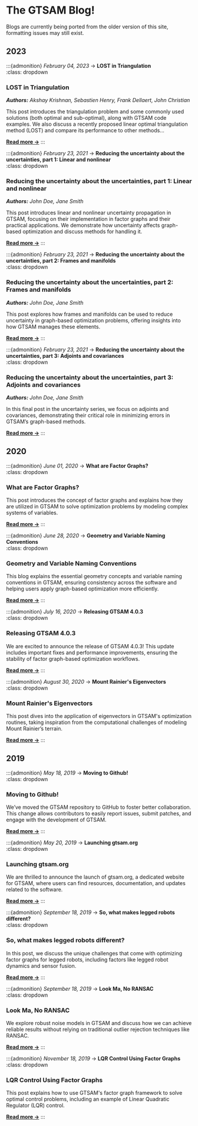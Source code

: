 # The GTSAM Blog!

Blogs are currently being ported from the older version of this site, formatting issues may still exist.

## 2023

:::{admonition} *February 04, 2023* → **LOST in Triangulation**  
:class: dropdown

### LOST in Triangulation

***Authors:** Akshay Krishnan, Sebastien Henry, Frank Dellaert, John Christian*

This post introduces the triangulation problem and some commonly used solutions (both optimal and sub-optimal), along with GTSAM code examples. We also discuss a recently proposed linear optimal triangulation method (LOST) and compare its performance to other methods...

[**Read more →**](Blogs/2023/2023-02-04-lost-triangulation.md)
:::


:::{admonition} *February 23, 2021* → **Reducing the uncertainty about the uncertainties, part 1: Linear and nonlinear**  
:class: dropdown

### Reducing the uncertainty about the uncertainties, part 1: Linear and nonlinear

***Authors:** John Doe, Jane Smith*

This post introduces linear and nonlinear uncertainty propagation in GTSAM, focusing on their implementation in factor graphs and their practical applications. We demonstrate how uncertainty affects graph-based optimization and discuss methods for handling it.

[**Read more →**](Blogs/2021/2021-02-23-uncertainties-part1.md)
:::


:::{admonition} *February 23, 2021* → **Reducing the uncertainty about the uncertainties, part 2: Frames and manifolds**  
:class: dropdown

### Reducing the uncertainty about the uncertainties, part 2: Frames and manifolds

***Authors:** John Doe, Jane Smith*

This post explores how frames and manifolds can be used to reduce uncertainty in graph-based optimization problems, offering insights into how GTSAM manages these elements.

[**Read more →**](Blogs/2021/2021-02-23-uncertainties-part2.md)
:::


:::{admonition} *February 23, 2021* → **Reducing the uncertainty about the uncertainties, part 3: Adjoints and covariances**  
:class: dropdown

### Reducing the uncertainty about the uncertainties, part 3: Adjoints and covariances

***Authors:** John Doe, Jane Smith*

In this final post in the uncertainty series, we focus on adjoints and covariances, demonstrating their critical role in minimizing errors in GTSAM’s graph-based methods.

[**Read more →**](Blogs/2021/2021-02-23-uncertainties-part3.md)
:::


## 2020

:::{admonition} *June 01, 2020* → **What are Factor Graphs?**  
:class: dropdown

### What are Factor Graphs?

This post introduces the concept of factor graphs and explains how they are utilized in GTSAM to solve optimization problems by modeling complex systems of variables.

[**Read more →**](Blogs/2020/2020-06-01-factor-graphs.md)
:::


:::{admonition} *June 28, 2020* → **Geometry and Variable Naming Conventions**  
:class: dropdown

### Geometry and Variable Naming Conventions

This blog explains the essential geometry concepts and variable naming conventions in GTSAM, ensuring consistency across the software and helping users apply graph-based optimization more efficiently.

[**Read more →**](Blogs/2020/2020-06-28-gtsam-conventions.md)
:::


:::{admonition} *July 16, 2020* → **Releasing GTSAM 4.0.3**  
:class: dropdown

### Releasing GTSAM 4.0.3

We are excited to announce the release of GTSAM 4.0.3! This update includes important fixes and performance improvements, ensuring the stability of factor graph-based optimization workflows.

[**Read more →**](Blogs/2020/2020-07-16-new-release-gtsam.md)
:::


:::{admonition} *August 30, 2020* → **Mount Rainier's Eigenvectors**  
:class: dropdown

### Mount Rainier's Eigenvectors

This post dives into the application of eigenvectors in GTSAM's optimization routines, taking inspiration from the computational challenges of modeling Mount Rainier’s terrain.

[**Read more →**](Blogs/2020/2020-08-30-Laplacian.md)
:::


## 2019

:::{admonition} *May 18, 2019* → **Moving to Github!**  
:class: dropdown

### Moving to Github!

We’ve moved the GTSAM repository to GitHub to foster better collaboration. This change allows contributors to easily report issues, submit patches, and engage with the development of GTSAM.

[**Read more →**](Blogs/2019/2019-05-18_moving-to-github.md)
:::


:::{admonition} *May 20, 2019* → **Launching gtsam.org**  
:class: dropdown

### Launching gtsam.org

We are thrilled to announce the launch of gtsam.org, a dedicated website for GTSAM, where users can find resources, documentation, and updates related to the software.

[**Read more →**](Blogs/2019/2019-05-20_gtsam-org.md)
:::


:::{admonition} *September 18, 2019* → **So, what makes legged robots different?**  
:class: dropdown

### So, what makes legged robots different?

In this post, we discuss the unique challenges that come with optimizing factor graphs for legged robots, including factors like legged robot dynamics and sensor fusion.

[**Read more →**](Blogs/2019/2019-09-18_legged-robot-factors-part-I.md)
:::


:::{admonition} *September 18, 2019* → **Look Ma, No RANSAC**  
:class: dropdown

### Look Ma, No RANSAC

We explore robust noise models in GTSAM and discuss how we can achieve reliable results without relying on traditional outlier rejection techniques like RANSAC.

[**Read more →**](Blogs/2019/2019-09-20-robust-noise-model.md)
:::


:::{admonition} *November 18, 2019* → **LQR Control Using Factor Graphs**  
:class: dropdown

### LQR Control Using Factor Graphs

This post explains how to use GTSAM's factor graph framework to solve optimal control problems, including an example of Linear Quadratic Regulator (LQR) control.

[**Read more →**](Blogs/2019/2019-11-07-lqr-control.md)
:::